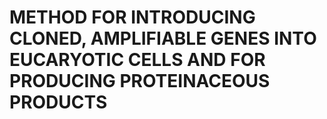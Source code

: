 # METHOD FOR INTRODUCING CLONED, AMPLIFIABLE GENES INTO EUCARYOTIC CELLS AND FOR PRODUCING PROTEINACEOUS PRODUCTS